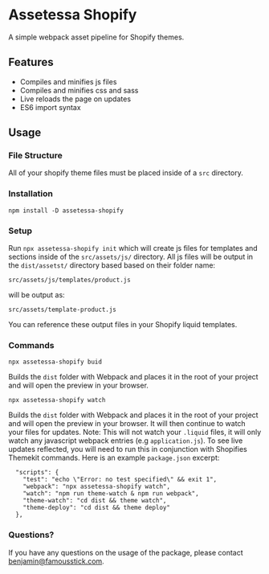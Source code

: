 # Assetessa Shopify

A simple webpack asset pipeline for Shopify themes.

## Features

- Compiles and minifies js files
- Compiles and minifies css and sass
- Live reloads the page on updates
- ES6 import syntax

## Usage

### File Structure

All of your shopify theme files must be placed inside of a `src` directory.

### Installation

```
npm install -D assetessa-shopify
```

### Setup

Run `npx assetessa-shopify init` which will create js files for templates and sections inside of the `src/assets/js/` directory. All js files will be output in the `dist/assetst/` directory based based on their folder name:

```
src/assets/js/templates/product.js
```

will be output as:

```
src/assets/template-product.js
```

You can reference these output files in your Shopify liquid templates.

### Commands

```
npx assetessa-shopify buid
```

Builds the `dist` folder with Webpack and places it in the root of your project and will open the preview in your browser.

```
npx assetessa-shopify watch
```

Builds the `dist` folder with Webpack and places it in the root of your project and will open the preview in your browser. It will then continue to watch your files for updates. Note: This will not watch your `.liquid` files, it will only watch any javascript webpack entries (e.g `application.js`). To see live updates reflected, you will need to run this in conjunction with Shopifies Themekit commands. Here is an example `package.json` excerpt:

```
  "scripts": {
    "test": "echo \"Error: no test specified\" && exit 1",
    "webpack": "npx assetessa-shopify watch",
    "watch": "npm run theme-watch & npm run webpack",
    "theme-watch": "cd dist && theme watch",
    "theme-deploy": "cd dist && theme deploy"
  },
```

### Questions?

If you have any questions on the usage of the package, please contact benjamin@famousstick.com.
